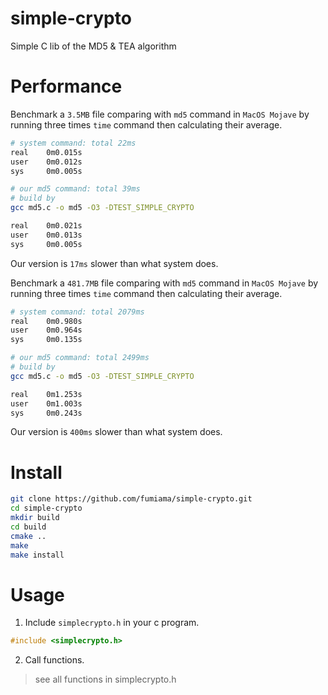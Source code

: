 # simple-crypto

Simple C lib of the MD5 & TEA algorithm

# Performance
Benchmark a `3.5MB` file comparing with `md5` command in `MacOS Mojave` by running three times `time` command then calculating their average.
```bash
# system command: total 22ms
real    0m0.015s
user    0m0.012s
sys     0m0.005s

# our md5 command: total 39ms
# build by
gcc md5.c -o md5 -O3 -DTEST_SIMPLE_CRYPTO

real    0m0.021s
user    0m0.013s
sys     0m0.005s
```
Our version is `17ms` slower than what system does.

Benchmark a `481.7MB` file comparing with `md5` command in `MacOS Mojave` by running three times `time` command then calculating their average.
```bash
# system command: total 2079ms
real    0m0.980s
user    0m0.964s
sys     0m0.135s

# our md5 command: total 2499ms
# build by
gcc md5.c -o md5 -O3 -DTEST_SIMPLE_CRYPTO

real    0m1.253s
user    0m1.003s
sys     0m0.243s
```
Our version is `400ms` slower than what system does.

# Install

```bash
git clone https://github.com/fumiama/simple-crypto.git
cd simple-crypto
mkdir build
cd build
cmake ..
make
make install
```

# Usage

1. Include `simplecrypto.h` in your c program.
```c
#include <simplecrypto.h>
```
2. Call functions.

> see all functions in simplecrypto.h
